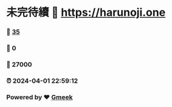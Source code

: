 # 未完待續 :link: https://harunoji.one 
### :page_facing_up: [35](https://harunoji.one/tag.html) 
### :speech_balloon: 0 
### :hibiscus: 27000 
### :alarm_clock: 2024-04-01 22:59:12 
### Powered by :heart: [Gmeek](https://github.com/Meekdai/Gmeek)
